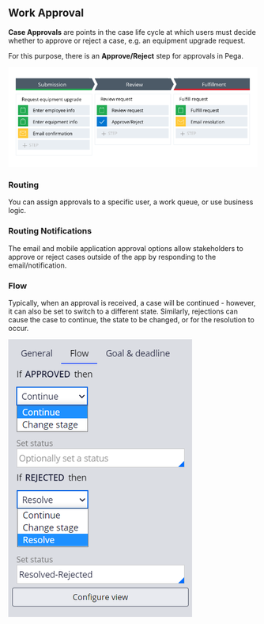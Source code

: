 ## Work Approval

**Case Approvals** are points in the case life cycle at which users must decide whether to approve or reject a case, e.g. an equipment upgrade request.

For this purpose, there is an **Approve/Reject** step for approvals in Pega. 

![](attachments/Pasted%20image%2020250524165805.png)

### Routing

You can assign approvals to a specific user, a work queue, or use business logic.

### Routing Notifications

The email and mobile application approval options allow stakeholders to approve or reject cases outside of the app by responding to the email/notification.

### Flow

Typically, when an approval is received, a case will be continued - however, it can also be set to switch to a different state. Similarly, rejections can cause the case to continue, the state to be changed, or for the resolution to occur.

![](attachments/Pasted%20image%2020250524170601.png)

